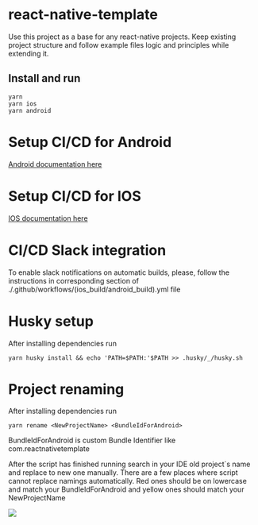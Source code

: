 # react-native-template
Use this project as a base for any react-native projects. Keep existing project structure and follow example files logic and principles while extending it. 

## Install and run
```
yarn
yarn ios
yarn android
```
# Setup CI/CD for Android
[Android documentation here](https://github.com/remdev-studio/react-native-template/blob/main/docs/readme/android.md)

# Setup CI/CD for IOS
[IOS documentation here](https://github.com/remdev-studio/react-native-template/blob/main/docs/readme/ios.md)

# CI/CD Slack integration
To enable slack notifications on automatic builds, please, follow the instructions in corresponding section of ./.github/workflows/(ios_build/android_build).yml file

# Husky setup

After installing dependencies run 
```
yarn husky install && echo 'PATH=$PATH:'$PATH >> .husky/_/husky.sh
```
# Project renaming

After installing dependencies run 
```
yarn rename <NewProjectName> <BundleIdForAndroid>
```
BundleIdForAndroid is custom Bundle Identifier like com.reactnativetemplate

After the script has finished running search in your IDE old project`s name and replace to new one manually. There are a few places where script cannot replace namings automatically. Red ones should be on lowercase and match your BundleIdForAndroid and yellow ones should match your NewProjectName

![](https://github.com/remdev-studio/react-native-template/blob/main/docs/images/rename.png?raw=true)
